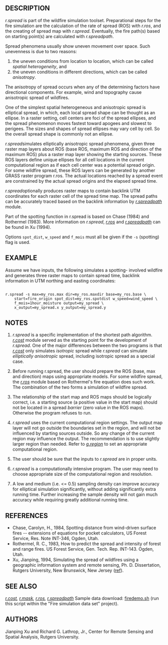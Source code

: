 
## DESCRIPTION

*r.spread* is part of the wildfire simulation toolset. Preparational
steps for the fire simulation are the calculation of the rate of spread (ROS)
with *r.ros*, and the creating of spread map with *r.spread*.
Eventually, the fire path(s) based on starting point(s) are calculated
with *r.spreadpath*.

Spread phenomena usually show uneven movement over space. Such unevenness
is due to two reasons:

1. the uneven conditions from location to location, which can be called
   *spatial heterogeneity*, and
2. the uneven conditions in different directions, which can be called
   *anisotropy*.

The anisotropy of spread occurs when any of the determining factors
have directional components. For example, wind and topography cause anisotropic
spread of wildfires.

One of the simplest spatial heterogeneous and anisotropic spread
is elliptical spread, in which, each local spread shape can be thought
as an ellipse. In a raster setting, cell centers are foci of the spread
ellipses, and the spread phenomenon moves fastest toward apogees and slowest
to perigees. The sizes and shapes of spread ellipses may vary cell by cell.
So the overall spread shape is commonly not an ellipse.

*r.spread*simulates elliptically anisotropic spread phenomena,
given three raster map layers about ROS (base ROS, maximum ROS and direction
of the maximum ROS) plus a raster map layer showing the starting sources.
These ROS layers define unique ellipses for all cell locations in the current
computational region as if each cell center was a potential spread origin.
For some wildfire spread, these ROS layers can be generated by another
GRASS raster program r.ros. The actual locations reached by a spread event
are constrained by the actual spread origins and the elapsed spread time.

*r.spread*optionally produces raster maps to contain backlink
UTM coordinates for each raster cell of the spread time map. The spread
paths can be accurately traced based on the backlink information by
*[r.spreadpath](r.spreadpath.html)* module.

Part of the spotting function in r.spread is based on Chase (1984)
and Rothermel (1983). More information on *r.spread*,
*[r.ros](r.ros.html)* and
*[r.spreadpath](r.spreadpath.html)* can be found in
Xu (1994).

Options `spot_dist`, `w_speed` and `f_mois` must all
be given if the `-s` (spotting) flag is used.

## EXAMPLE

Assume we have inputs, the following simulates a spotting- involved wildfire
and generates three raster maps to contain spread
time, backlink information in UTM northing and easting coordinates:

```

r.spread -s max=my_ros.max dir=my_ros.maxdir base=my_ros.base \
    start=fire_origin spot_dist=my_ros.spotdist w_speed=wind_speed \
    f_mois=1hour_moisture output=my_spread \
    x_output=my_spread.x y_output=my_spread.y

```

## NOTES

1. *r.spread* is a specific implementation of the shortest path
algorithm. *[r.cost](r.cost.html)* module served
as the starting point for the development of *r.spread*.
One of the major differences between the two programs is that
*[r.cost](r.cost.html)* only simulates
*isotropic* spread while *r.spread* can simulate
*elliptically anisotropic* spread, including isotropic spread
as a special case.

2. Before running r.spread, the user should prepare the ROS (base,
max and direction) maps using appropriate models. For some wildfire spread,
the *[r.ros](r.ros.html)* module based on
Rothermel's fire equation does such work.
The combination of the two forms a simulation of wildfire spread.

3. The relationship of the start map and ROS maps should be logically
correct, i.e. a starting source (a positive value in the start map) should
not be located in a spread *barrier* (zero value in the ROS maps).
Otherwise the program refuses to run.

4. *r.spread* uses the current computational region settings. The output
map layer will not go outside the boundaries set in the region, and will
not be influenced by starting sources outside. So any change of the current
region may influence the output. The recommendation is to use slightly
larger region than needed.
Refer to *[g.region](g.region.html)* to set an appropriate
computational region.

5. The user should be sure that the inputs to *r.spread* are
in proper units.

6. *r.spread* is a computationally intensive program. The user may
need to choose appropriate size of the computational region and resolution.

7. A low and medium (i.e. <= 0.5) sampling density can improve
accuracy for elliptical simulation significantly, without adding significantly
extra running time. Further increasing the sample density will not gain
much accuracy while requiring greatly additional running time.

## REFERENCES

* Chase, Carolyn, H., 1984, Spotting distance from wind-driven surface fires
  -- extensions of equations for pocket calculators, US Forest Service, Res.
  Note INT-346, Ogden, Utah.
* Rothermel, R. C., 1983, How to predict the spread and intensity
  of forest and range fires. US Forest Service, Gen. Tech. Rep. INT-143.
  Ogden, Utah.
* Xu, Jianping, 1994, Simulating the spread of wildfires using a
  geographic information system and remote sensing, Ph. D. Dissertation,
  Rutgers University, New Brunswick, New Jersey
  ([ref](https://dl.acm.org/citation.cfm?id=921466)).

## SEE ALSO

*[r.cost](r.cost.html),
[r.mask](r.mask.html),
[r.ros](r.ros.html),
[r.spreadpath](r.spreadpath.html)*
Sample data download: [firedemo.sh](https://grass.osgeo.org/sampledata/firedemo_grass7.sh)
(run this script within the "Fire simulation data set" project).

## AUTHORS

Jianping Xu and Richard G. Lathrop, Jr., Center for Remote Sensing and
Spatial Analysis, Rutgers University.
